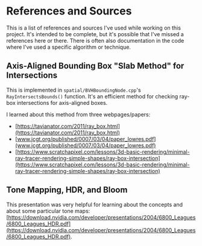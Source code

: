 # References and Sources

This is a list of references and sources I've used while working on this project.
It's intended to be complete, but it's possible that I've missed a references here
or there. There is often also documentation in the code where I've used a specific
algorithm or technique.

## Axis-Aligned Bounding Box "Slab Method" for Intersections

This is implemented in `spatial/BVHBoundingNode.cpp`'s `RayIntersectsBounds()`
function. It's an efficient method for checking ray-box intersections for
axis-aligned boxes.

I learned about this method from three webpages/papers:
- [https://tavianator.com/2011/ray_box.html](https://tavianator.com/2011/ray_box.html)
- [www.jcgt.org/published/0007/03/04/paper_lowres.pdf](www.jcgt.org/published/0007/03/04/paper_lowres.pdf)
- [https://www.scratchapixel.com/lessons/3d-basic-rendering/minimal-ray-tracer-rendering-simple-shapes/ray-box-intersection](https://www.scratchapixel.com/lessons/3d-basic-rendering/minimal-ray-tracer-rendering-simple-shapes/ray-box-intersection)

## Tone Mapping, HDR, and Bloom

This presentation was very helpful for learning about the concepts and about
some particular tone maps:
[https://download.nvidia.com/developer/presentations/2004/6800_Leagues/6800_Leagues_HDR.pdf](https://download.nvidia.com/developer/presentations/2004/6800_Leagues/6800_Leagues_HDR.pdf).